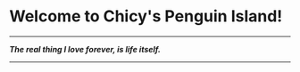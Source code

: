 # Welcome to Chicy's Penguin Island!

****

***The real thing I love forever, is life itself.***

------